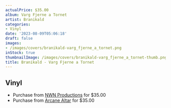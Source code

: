 ```yaml
---
actualPrice: $35.00
album: Varg Fjerne a Tornet
artist: Branikald
categories:
- Vinyl
date: '2023-08-09T05:06:18'
draft: false
images:
- /images/covers/branikald-varg_fjerne_a_tornet.png
inStock: true
thumbnailImage: /images/covers/branikald-varg_fjerne_a_tornet-thumb.png
title: Branikald - Varg Fjerne a Tornet
---
```


## Vinyl
* Purchase from [NWN Productions](http://shop.nwnprod.com/index.php?route=product/product&path=75&product_id=37970&sort=pd.name&order=ASC) for $35.00
* Purchase from [Arcane Altar](https://arcanealtar.bigcartel.com/product/branikald-varg-fjerne-a-tornet-12-lp) for $35.00
